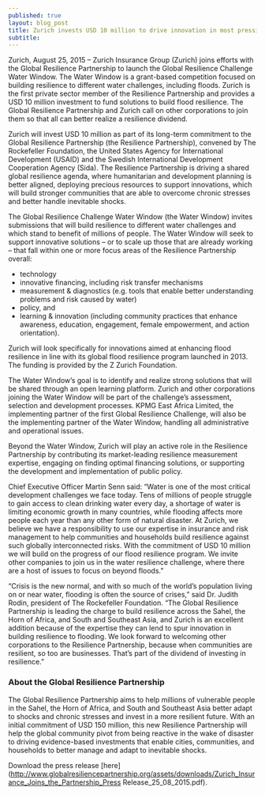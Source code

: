 ```yaml
---
published: true
layout: blog_post
title: Zurich invests USD 10 million to drive innovation in most pressing developmental challenge – flood resilience
subtitle: 
---
```


Zurich, August 25, 2015 – Zurich Insurance Group (Zurich) joins efforts with the Global Resilience Partnership to launch the Global Resilience Challenge Water Window. The Water Window is a grant-based competition focused on building resilience to different water challenges, including floods. Zurich is the first private sector member of the Resilience Partnership and provides a USD 10 million investment to fund solutions to build flood resilience. The Global Resilience Partnership and Zurich call on other corporations to join them so that all can better realize a resilience dividend.

Zurich will invest USD 10 million as part of its long-term commitment to the Global Resilience Partnership (the Resilience Partnership), convened by The Rockefeller Foundation, the United States Agency for International Development (USAID) and the Swedish International Development Cooperation Agency (Sida). The Resilience Partnership is driving a shared global resilience agenda, where humanitarian and development planning is better aligned, deploying precious resources to support innovations, which will build stronger communities that are able to overcome chronic stresses and better handle inevitable shocks.

The Global Resilience Challenge Water Window (the Water Window) invites submissions that will build resilience to different water challenges and which stand to benefit of millions of people. The Water Window will seek to support innovative solutions – or to scale up those that are already working – that fall within one or more focus areas of the Resilience Partnership overall:
<ul>
<li>technology</li>
<li>innovative financing, including risk transfer mechanisms</li>
<li>measurement & diagnostics (e.g. tools that enable better understanding problems and risk caused by water)</li>
<li>policy, and</li>
<li>learning & innovation (including community practices that enhance awareness, education, engagement, female empowerment, and action orientation).</li>
</ul>

Zurich will look specifically for innovations aimed at enhancing flood resilience in line with its global flood resilience program launched in 2013. The funding is provided by the Z Zurich Foundation.

The Water Window’s goal is to identify and realize strong solutions that will be shared through an open learning platform. Zurich and other corporations joining the Water Window will be part of the challenge’s assessment, selection and development processes. KPMG East Africa Limited, the implementing partner of the first Global Resilience Challenge, will also be the implementing partner of the Water Window, handling all administrative and operational issues.

Beyond the Water Window, Zurich will play an active role in the Resilience Partnership by contributing its market-leading resilience measurement expertise, engaging on finding optimal financing solutions, or supporting the development and implementation of public policy.

Chief Executive Officer Martin Senn said: “Water is one of the most critical development challenges we face today. Tens of millions of people struggle to gain access to clean drinking water every day, a shortage of water is limiting economic growth in many countries, while flooding affects more people each year than any other form of natural disaster. At Zurich, we believe we have a responsibility to use our expertise in insurance and risk management to help communities and households build resilience against such globally interconnected risks. With the commitment of USD 10 million we will build on the progress of our flood resilience program. We invite other companies to join us in the water resilience challenge, where there are a host of issues to focus on beyond floods.”

“Crisis is the new normal, and with so much of the world’s population living on or near water, flooding is often the source of crises,” said Dr. Judith Rodin, president of The Rockefeller Foundation. “The Global Resilience Partnership is leading the charge to build resilience across the Sahel, the Horn of Africa, and South and Southeast Asia, and Zurich is an excellent addition because of the expertise they can lend to spur innovation in building resilience to flooding. We look forward to welcoming other corporations to the Resilience Partnership, because when communities are resilient, so too are businesses. That’s part of the dividend of investing in resilience.”

<h3>About the Global Resilience Partnership</h3>

The Global Resilience Partnership aims to help millions of vulnerable people in the Sahel, the Horn of Africa, and South and Southeast Asia better adapt to shocks and chronic stresses and invest in a more resilient future. With an initial commitment of USD 150 million, this new Resilience Partnership will help the global community pivot from being reactive in the wake of disaster to driving evidence-based investments that enable cities, communities, and households to better manage and adapt to inevitable shocks.

Download the press release [here](http://www.globalresiliencepartnership.org/assets/downloads/Zurich_Insurance_Joins_the_Partnership_Press Release_25_08_2015.pdf).